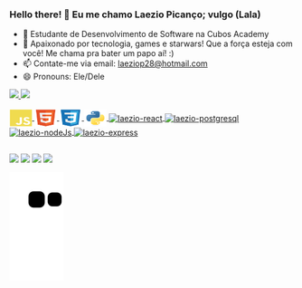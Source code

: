 ### Hello there! 👋 Eu me chamo Laezio Picanço; vulgo (Lala)


- 🌱 Estudante de Desenvolvimento de Software na Cubos Academy
- 💬 Apaixonado por tecnologia, games e starwars! Que a força esteja com você! Me chama pra bater um papo aí! :)
- 📫 Contate-me via email: laeziop28@hotmail.com
- 😄 Pronouns: Ele/Dele

<div>
  <a href="https://github.com/LaezioAP">
  <img height="180em" src="https://github-readme-stats.vercel.app/api?username=laezioap&show_icons=true&theme=gruvbox&include_all_commits=true&count_private=true"/>
  <img height="180em" src="https://github-readme-stats.vercel.app/api/top-langs/?username=laezioap&layout=compact&langs_count=7&theme=gruvbox"/>
</div>

<div style="display: inline_block"><br>
  <img align="center" alt="laezio-Js" height="30" width="40" src="https://raw.githubusercontent.com/devicons/devicon/master/icons/javascript/javascript-plain.svg">
  <img align="center" alt="laezio-HTML" height="30" width="40" src="https://raw.githubusercontent.com/devicons/devicon/master/icons/html5/html5-original.svg">
  <img align="center" alt="laezio-CSS" height="30" width="40" src="https://raw.githubusercontent.com/devicons/devicon/master/icons/css3/css3-original.svg">
  <img align="center" alt="laezio-Python" height="30" width="40" src="https://raw.githubusercontent.com/devicons/devicon/master/icons/python/python-original.svg">
  <img align="center" alt="laezio-react" height="30" width="40" src="https://cdn.jsdelivr.net/gh/devicons/devicon/icons/react/react-original.svg">
  <img align="center" alt="laezio-postgresql" height="30" width="40" src="https://cdn.jsdelivr.net/gh/devicons/devicon/icons/postgresql/postgresql-original.svg">
  <img align="center" alt="laezio-nodeJs" height="30" width="40" src="https://cdn.jsdelivr.net/gh/devicons/devicon/icons/nodejs/nodejs-original-wordmark.svg">
  <img align="center" alt="laezio-express" height="30" width="40" src="https://cdn.jsdelivr.net/gh/devicons/devicon/icons/nodejs/nodejs-original.svg">
</div>

##

<div>
  <a href="https://www.linkedin.com/in/laezio-pican%C3%A7o-a23335219/" target="_blank"><img src="https://img.shields.io/badge/-LinkedIn-%230077B5?style=for-the-badge&logo=linkedin&logoColor=white" target="_blank"></a>
  <a href = "mailto:laeziop28@hotmail.com"><img src="https://img.shields.io/badge/-Gmail-%23333?style=for-the-badge&logo=gmail&logoColor=white" target="_blank"></a>
  <a href="https://www.instagram.com/iamlaeziopicanco/" target="_blank"><img src="https://img.shields.io/badge/-Instagram-%23E4405F?style=for-the-badge&logo=instagram&logoColor=white" target="_blank"></a>
  <a href="https://wa.me/5596981382227?text=Ol%C3%A1+Laezio%2C+tudo+bem+%3F" target="_blank"><img src="https://img.shields.io/badge/WhatsApp-25D366?style=for-the-badge&logo=whatsapp&logoColor=white" target="_blank"></a>
</div>

![Snake animation](https://github.com/laezioap/laezioap/blob/output/github-contribution-grid-snake.svg)
